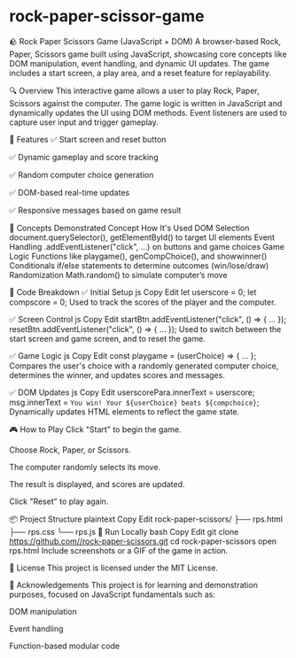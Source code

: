 # rock-paper-scissor-game
🪨 Rock Paper Scissors Game (JavaScript + DOM)
A browser-based Rock, Paper, Scissors game built using JavaScript, showcasing core concepts like DOM manipulation, event handling, and dynamic UI updates. The game includes a start screen, a play area, and a reset feature for replayability.

🔍 Overview
This interactive game allows a user to play Rock, Paper, Scissors against the computer. The game logic is written in JavaScript and dynamically updates the UI using DOM methods. Event listeners are used to capture user input and trigger gameplay.

🎯 Features
✅ Start screen and reset button

✅ Dynamic gameplay and score tracking

✅ Random computer choice generation

✅ DOM-based real-time updates

✅ Responsive messages based on game result

🧠 Concepts Demonstrated
Concept	How It's Used
DOM Selection	document.querySelector(), getElementById() to target UI elements
Event Handling	.addEventListener("click", ...) on buttons and game choices
Game Logic	Functions like playgame(), genCompChoice(), and showwinner()
Conditionals	if/else statements to determine outcomes (win/lose/draw)
Randomization	Math.random() to simulate computer’s move

📁 Code Breakdown
✅ Initial Setup
js
Copy
Edit
let userscore = 0;
let compscore = 0;
Used to track the scores of the player and the computer.

✅ Screen Control
js
Copy
Edit
startBtn.addEventListener("click", () => { ... });
resetBtn.addEventListener("click", () => { ... });
Used to switch between the start screen and game screen, and to reset the game.

✅ Game Logic
js
Copy
Edit
const playgame = (userChoice) => { ... };
Compares the user's choice with a randomly generated computer choice, determines the winner, and updates scores and messages.

✅ DOM Updates
js
Copy
Edit
userscorePara.innerText = userscore;
msg.innerText = `You win! Your ${userChoice} beats ${compchoice}`;
Dynamically updates HTML elements to reflect the game state.

🎮 How to Play
Click "Start" to begin the game.

Choose Rock, Paper, or Scissors.

The computer randomly selects its move.

The result is displayed, and scores are updated.

Click "Reset" to play again.

📦 Project Structure
plaintext
Copy
Edit
rock-paper-scissors/
├── rps.html
├── rps.css
└── rps.js
🚀 Run Locally
bash
Copy
Edit
git clone https://github.com//rock-paper-scissors.git
cd rock-paper-scissors
open rps.html
Include screenshots or a GIF of the game in action.

📄 License
This project is licensed under the MIT License.

🙌 Acknowledgements
This project is for learning and demonstration purposes, focused on JavaScript fundamentals such as:

DOM manipulation

Event handling

Function-based modular code

